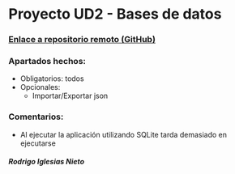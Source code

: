 # Proyecto UD2 - Bases de datos

### [Enlace a repositorio remoto (GitHub)](https://github.com/iglnierod/proyecto-ud2)

### Apartados hechos:
- Obligatorios: todos
- Opcionales:
  - Importar/Exportar json

### Comentarios:
- Al ejecutar la aplicación utilizando SQLite tarda demasiado en ejecutarse

##### Rodrigo Iglesias Nieto
